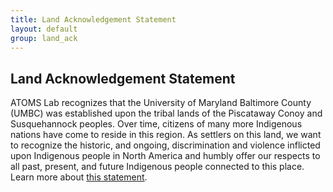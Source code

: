 ```yaml
---
title: Land Acknowledgement Statement
layout: default
group: land_ack
---
```


<div class="container hyperlink-wrapper">
<div class="row">
<div class="col">

## Land Acknowledgement Statement

<div class="col">
        <p>ATOMS Lab recognizes that the University of Maryland Baltimore County (UMBC) was established upon the tribal lands of the Piscataway Conoy and Susquehannock peoples. Over time, citizens of many more Indigenous nations have come to reside in this region.
            As settlers on this land, we want to recognize the historic, and ongoing, discrimination and violence inflicted upon Indigenous people in North America and humbly offer our respects to all past, present, and future Indigenous people connected to this place.
            Learn more about <a target="_blank" href="https://oei.umbc.edu/land-acknowledgement-statement/">this statement</a>. </p>
</div>

</div>
</div>
</div>
